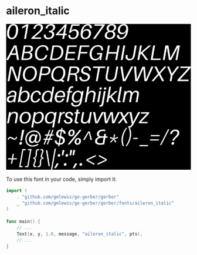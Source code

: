 # aileron_italic

![aileron_italic](aileron_italic.png)

To use this font in your code, simply import it:

```go
import (
	. "github.com/gmlewis/go-gerber/gerber"
	_ "github.com/gmlewis/go-gerber/gerber/fonts/aileron_italic"
)

func main() {
	// ...
	Text(x, y, 1.0, message, "aileron_italic", pts),
	// ...
}
```

